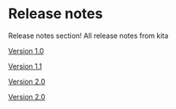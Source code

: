 # Release notes
Release notes section! All release notes from kita

[Version 1.0](https://github.com/Thecode764/kita/releases/tag/version-1)

[Version 1.1](https://github.com/Thecode764/kita/releases/tag/version-1.1)

[Version 2.0](https://github.com/Thecode764/kita/releases/tag/version-2)

[Version 2.0](https://github.com/Thecode764/kita/releases/tag/version-2.1)